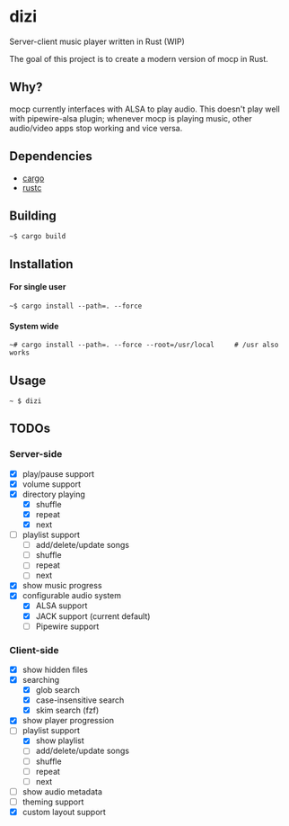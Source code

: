 # dizi
Server-client music player written in Rust (WIP)

The goal of this project is to create a modern version of mocp in Rust.

## Why?
mocp currently interfaces with ALSA to play audio.
This doesn't play well with pipewire-alsa plugin;
whenever mocp is playing music, other audio/video apps stop working and vice versa.

## Dependencies
 - [cargo](https://github.com/rust-lang/cargo/)
 - [rustc](https://www.rust-lang.org/)

## Building
```
~$ cargo build
```

## Installation
#### For single user
```
~$ cargo install --path=. --force
```

#### System wide
```
~# cargo install --path=. --force --root=/usr/local     # /usr also works
```

## Usage
```
~ $ dizi
```

## TODOs

### Server-side
 - [x] play/pause support
 - [x] volume support
 - [x] directory playing
   - [x] shuffle
   - [x] repeat
   - [x] next
 - [ ] playlist support
   - [ ] add/delete/update songs
   - [ ] shuffle
   - [ ] repeat
   - [ ] next
 - [x] show music progress
 - [x] configurable audio system
   - [x] ALSA support
   - [x] JACK support (current default)
   - [ ] Pipewire support

### Client-side
 - [x] show hidden files
 - [x] searching
   - [x] glob search
   - [x] case-insensitive search
   - [x] skim search (fzf)
 - [x] show player progression
 - [ ] playlist support
   - [x] show playlist
   - [ ] add/delete/update songs
   - [ ] shuffle
   - [ ] repeat
   - [ ] next
 - [ ] show audio metadata
 - [ ] theming support
 - [x] custom layout support
